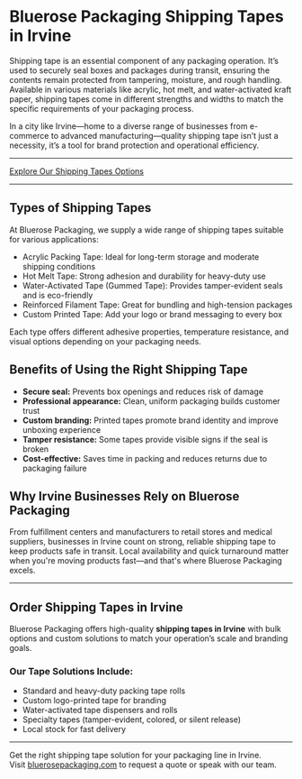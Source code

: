 # Bluerose Packaging Shipping Tapes in Irvine

Shipping tape is an essential component of any packaging operation. It’s used to securely seal boxes and packages during transit, ensuring the contents remain protected from tampering, moisture, and rough handling. Available in various materials like acrylic, hot melt, and water-activated kraft paper, shipping tapes come in different strengths and widths to match the specific requirements of your packaging process.

In a city like Irvine—home to a diverse range of businesses from e-commerce to advanced manufacturing—quality shipping tape isn’t just a necessity, it’s a tool for brand protection and operational efficiency.

---
[Explore Our Shipping Tapes Options](https://www.bluerosepackaging.com/product-category/custom-products/shipping-tapes/)

---
## Types of Shipping Tapes

At Bluerose Packaging, we supply a wide range of shipping tapes suitable for various applications:

- Acrylic Packing Tape: Ideal for long-term storage and moderate shipping conditions  
- Hot Melt Tape: Strong adhesion and durability for heavy-duty use  
- Water-Activated Tape (Gummed Tape): Provides tamper-evident seals and is eco-friendly  
- Reinforced Filament Tape: Great for bundling and high-tension packages  
- Custom Printed Tape: Add your logo or brand messaging to every box

Each type offers different adhesive properties, temperature resistance, and visual options depending on your packaging needs.

## Benefits of Using the Right Shipping Tape

- **Secure seal:** Prevents box openings and reduces risk of damage  
- **Professional appearance:** Clean, uniform packaging builds customer trust  
- **Custom branding:** Printed tapes promote brand identity and improve unboxing experience  
- **Tamper resistance:** Some tapes provide visible signs if the seal is broken  
- **Cost-effective:** Saves time in packing and reduces returns due to packaging failure

## Why Irvine Businesses Rely on Bluerose Packaging

From fulfillment centers and manufacturers to retail stores and medical suppliers, businesses in Irvine count on strong, reliable shipping tape to keep products safe in transit. Local availability and quick turnaround matter when you're moving products fast—and that's where Bluerose Packaging excels.

---

## Order Shipping Tapes in Irvine

Bluerose Packaging offers high-quality **shipping tapes in Irvine** with bulk options and custom solutions to match your operation’s scale and branding goals.

### Our Tape Solutions Include:

- Standard and heavy-duty packing tape rolls  
- Custom logo-printed tape for branding  
- Water-activated tape dispensers and rolls  
- Specialty tapes (tamper-evident, colored, or silent release)  
- Local stock for fast delivery

---

Get the right shipping tape solution for your packaging line in Irvine.  
Visit [bluerosepackaging.com](https://www.bluerosepackaging.com) to request a quote or speak with our team.
